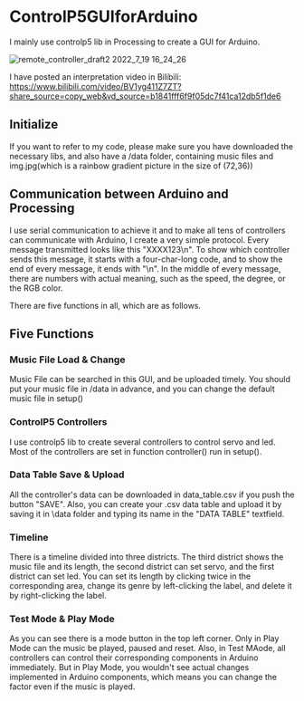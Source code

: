 # ControlP5GUIforArduino
I mainly use controlp5 lib in Processing to create a GUI for Arduino.

![remote_controller_draft2 2022_7_19 16_24_26](https://user-images.githubusercontent.com/106864918/180456204-2187df59-3ef9-46a0-b34a-3bc67df4f926.png)

I have posted an interpretation video in Bilibili: https://www.bilibili.com/video/BV1yg411Z7ZT?share_source=copy_web&vd_source=b1841fff6f9f05dc7f41ca12db5f1de6

## Initialize
If you want to refer to my code, please make sure you have downloaded the necessary libs, and also have a /data folder, containing music files and img.jpg(which is a rainbow gradient picture in the size of (72,36))

## Communication between Arduino and Processing
I use serial communication to achieve it and to make all tens of controllers can communicate with Arduino, I create a very simple protocol. Every message transmitted looks like this "XXXX123\n". To show which controller sends this message, it starts with a four-char-long code, and to show the end of every message, it ends with "\n". In the middle of every message, there are numbers with actual meaning, such as the speed, the degree, or the RGB color.

There are five functions in all, which are as follows.

## Five Functions
### Music File Load & Change
Music File can be searched in this GUI, and be uploaded timely. You should put your music file in /data in advance, and you can change the default music file in setup()

### ControlP5 Controllers
I use controlp5 lib to create several controllers to control servo and led. Most of the controllers are set in function controller() run in setup().

### Data Table Save & Upload
All the controller's data can be downloaded in data_table.csv if you push the button "SAVE". Also, you can create your .csv data table and upload it by saving it in \data folder and typing its name in the "DATA TABLE" textfield.

### Timeline
There is a timeline divided into three districts. The third district shows the music file and its length, the second district can set servo, and the first district can set led. You can set its length by clicking twice in the corresponding area, change its genre by left-clicking the label, and delete it by right-clicking the label.

### Test Mode & Play Mode
As you can see there is a mode button in the top left corner. Only in Play Mode can the music be played, paused and reset. Also, in Test MAode, all controllers can control their corresponding components in Arduino immediately. But in Play Mode, you wouldn't see actual changes implemented in Arduino components, which means you can change the factor even if the music is played.
